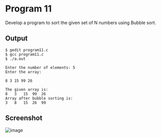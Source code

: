 # Program 11

Develop a program to sort the given set of N numbers using Bubble sort.

## Output

```shell
$ gedit program11.c
$ gcc program11.c
$ ./a.out

Enter the number of elements: 5
Enter the array: 

8 3 15 99 26

The given array is: 
8	3	15	99	26	
Array after bubble sorting is:
3	8	15	26	99	

``` 

## Screenshot

![image](https://user-images.githubusercontent.com/44167922/50185185-275ff800-033d-11e9-8c6c-da72b7a401d7.png)
